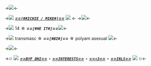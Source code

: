 ->![](https://64.media.tumblr.com/e9cd8df89dc7b1321c585e218f66ff84/tumblr_inline_mu7v5eu5gS1r37k2u.gif)<-

->![](https://64.media.tumblr.com/a5c8fe982bcaf1dbde13c4bdb98db195/tumblr_inline_mu7ui2rQRx1r37k2u.gif) [***==`[#RICHIE / MIKE#]`==***](https://pronouny.xyz/u/ashzo%20!!) ![](https://64.media.tumblr.com/a5c8fe982bcaf1dbde13c4bdb98db195/tumblr_inline_mu7ui2rQRx1r37k2u.gif) <-
->![](https://64.media.tumblr.com/71c9c560dd19244148a7a9d4a231b3d2/tumblr_inline_mu7vlgSf0f1r37k2u.gif)<-

->![](https://64.media.tumblr.com/81431edffac98af2d0ed402c779edebc/tumblr_inline_mtrpwdi1Z31qbs47q.gif) 14 ☆ ***==`[#HE IT#]`==***![](https://64.media.tumblr.com/81431edffac98af2d0ed402c779edebc/tumblr_inline_mtrpwdi1Z31qbs47q.gif)<-

->![](https://64.media.tumblr.com/tumblr_malmfuW3wt1qid2nw.gif) transmasc ☆ ***==`[#BI#]`==*** ☆ polyam asexual ![](https://64.media.tumblr.com/tumblr_malmfuW3wt1qid2nw.gif)<-

->![](https://64.media.tumblr.com/34fb9b95592b974dfe4603e5b1c3d238/tumblr_inline_mu7vn59pFg1r37k2u.gif)<-

->✩ ![](https://64.media.tumblr.com/37785fb888ca2ea59654e988b47ec19d/fea7c63be40a46b9-9e/s75x75_c1/dbca147e495420ade1ca91248d5f10cd40d22b2e.gif)  [***==`BYF DNI`==***](https://rentry.co/billybyfdni) ⋆ [***==`INTERESTS`==***](https://rentry.co/billyinterests) ⋆ [***==`<3`==***](https://rentry.co/billymutuals) ⋆ [***==`IRLS`==***](https://rentry.co/billyirls) ![](https://64.media.tumblr.com/37785fb888ca2ea59654e988b47ec19d/fea7c63be40a46b9-9e/s75x75_c1/dbca147e495420ade1ca91248d5f10cd40d22b2e.gif) ✩<-